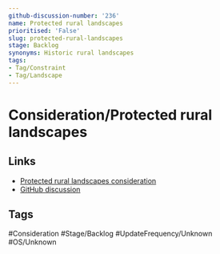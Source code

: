 ```yaml
---
github-discussion-number: '236'
name: Protected rural landscapes
prioritised: 'False'
slug: protected-rural-landscapes
stage: Backlog
synonyms: Historic rural landscapes
tags:
- Tag/Constraint
- Tag/Landscape
---
```


# Consideration/Protected rural landscapes



## Links

* [Protected rural landscapes consideration](https://design.planning.data.gov.uk/planning-consideration/protected-rural-landscapes)
* [GitHub discussion](https://github.com/digital-land/data-standards-backlog/discussions/236)

## Tags

#Consideration #Stage/Backlog #UpdateFrequency/Unknown #OS/Unknown
